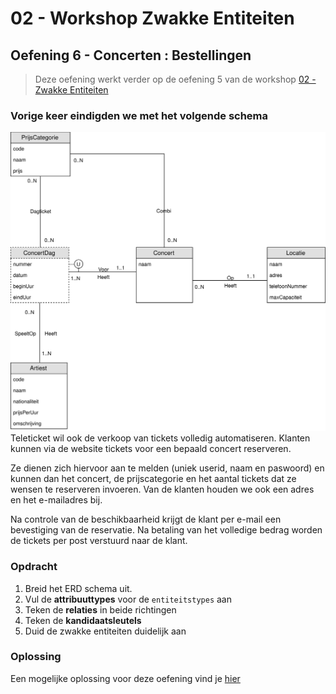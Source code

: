 # 02 - Workshop Zwakke Entiteiten

## Oefening 6 - Concerten : Bestellingen
> Deze oefening werkt verder op de oefening 5 van de workshop [02 - Zwakke Entiteiten](../02-zwakke_entiteiten/exercises/exercise-5.md)

### Vorige keer eindigden we met het volgende schema
<img src="../../02-zwakke_entiteiten/solutions/exercise-5.svg">
Teleticket wil ook de verkoop van tickets volledig automatiseren. Klanten kunnen via de website tickets voor een bepaald concert reserveren.​

Ze dienen zich hiervoor aan te melden (uniek userid, naam en paswoord) en kunnen dan het concert, de prijscategorie en het aantal tickets dat ze wensen te reserveren invoeren. Van de klanten houden we ook een adres en het e-mailadres bij.​

Na controle van de beschikbaarheid krijgt de klant per e-mail een bevestiging van de reservatie. Na betaling van het volledige bedrag worden de tickets per post verstuurd naar de klant.

### Opdracht
1. Breid het ERD schema uit.
2. Vul de **attribuuttypes** voor de `entiteitstypes` aan
3. Teken de **relaties** in beide richtingen
4. Teken de **kandidaatsleutels**
5. Duid de zwakke entiteiten duidelijk aan

### Oplossing
Een mogelijke oplossing voor deze oefening vind je [hier](../solutions/exercise-6.md)
